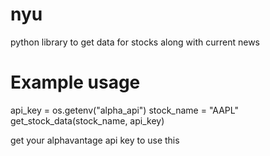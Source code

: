 # nyu
python library to get data for stocks along with current news

# Example usage
api_key = os.getenv("alpha_api")
stock_name = "AAPL"
get_stock_data(stock_name, api_key)


get your alphavantage api key to use this